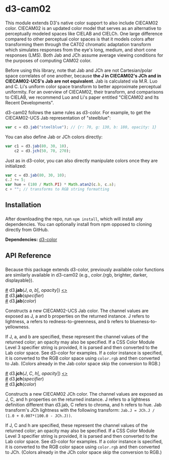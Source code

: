 # d3-cam02

This module extends D3's native color support to also include CIECAM02 color.
CIECAM02 is an updated color model that serves as an alternative to perceptually
modeled spaces like CIELAB and CIELCh.
One large difference compared to other perceptual color spaces is that it models
colors after transforming them through the CAT02 chromatic adaptation transform
which simulates responses from the eye's long, medium, and short cone responses
(LMS).
Both Jab and JCh assume average viewing conditions for the purposes of computing
CAM02 color.

Before using this library, note that Jab and JCh are not Cartesian/polar space
correlates of one another, because
**the J in CIECAM02's JCh and in CIECAM02-UCS's Jab are not equivalent**.
Jab is calculated via M.R. Luo and C. Li's uniform color space transform to
better approximate perceptual uniformity.
For an overview of CIECAM02, their transform, and comparisons to CIELAB, we
recommend Luo and Li's paper entitled "CIECAM02 and Its Recent Developments".

d3-cam02 follows the same rules as d3-color. For example, to get the
CIECAM02-UCS Jab representation of "steelblue":
```js
var c = d3.jab("steelblue"); // {r: 70, g: 130, b: 180, opacity: 1}
```

You can also define Jab or JCh colors directly:
```js
var c1 = d3.jab(80, 30, 10),
    c2 = d3.jch(50, 70, 270);
```

Just as in d3-color, you can also directly manipulate colors once they are
initialized:
```js
var c = d3.jab(80, 30, 10);
c.J += 5;
var hue = (180 / Math.PI) * Math.atan2(c.b, c.a);
c + ""; // transforms to RGB string formatting
```

## Installation
###

After downloading the repo, run ``npm install``, which will install any
dependencies. You can optionally install from npm opposed to cloning directly
from GitHub.

**Dependencies:** [d3-color](https://github.com/d3/d3-color)

## API Reference
###

Because this package extends d3-color, previously available color functions
are similarly available in d3-cam02
(e.g., <em>color</em>.{rgb, brighter, darker, displayable}).

<a name="jab" href="#jab">#</a> d3.<b>jab</b>(<i>J</i>, <i>a</i>, <i>b</i>[, <i>opacity</i>]) [<>](https://github.com/connorgr/d3-cam02/blob/master/src/cam02.js#L404 "Source")<br>
<a href="#jab">#</a> d3.<b>jab</b>(<i>specifier</i>)<br>
<a href="#jab">#</a> d3.<b>jab</b>(<i>color</i>)<br>

Constructs a new CIECAM02-UCS Jab color. The channel values are exposed as J, a
and b properties on the returned instance. J refers to lightness, a refers to
redness-to-greenness, and b refers to blueness-to-yellowness.

If J, a, and b are specified, these represent the channel values of the returned
color; an opacity may also be specified. If a CSS Color Module Level 3 specifier
string is provided, it is parsed and then converted to the Lab color space. See
d3-color for examples. If a color instance is specified, it is converted to the
RGB color space using `color.rgb` and then converted to Jab. (Colors already in
the Jab color space skip the conversion to RGB.)

<a name="jch" href="#jch">#</a> d3.<b>jch</b>(<i>J</i>, <i>C</i>, <i>h</i>[, <i>opacity</i>]) [<>](https://github.com/connorgr/d3-cam02/blob/master/src/cam02.js#L328 "Source")<br>
<a href="#jch">#</a> d3.<b>jch</b>(<i>specifier</i>)<br>
<a href="#jch">#</a> d3.<b>jch</b>(<i>color</i>)<br>

Constructs a new CIECAM02 JCh color. The channel values are exposed as J, C, and
h properties on the returned instance. J refers to a lightness definition
different than d3.jab, C refers to chroma, and h refers to hue.
Jab transform's JCh lightness with the following transform:
``Jab.J = JCh.J / (1.0 + 0.007*(100.0 - JCh.J))``.

If J, C and h are specified, these represent the channel values of the returned
color; an opacity may also be specified. If a CSS Color Module Level 3 specifier
string is provided, it is parsed and then converted to the Lab color space. See
d3-color for examples. If a color instance is specified, it is converted to the
RGB color space using `color.rgb` and then converted to JCh. (Colors already in
the JCh color space skip the conversion to RGB.)
